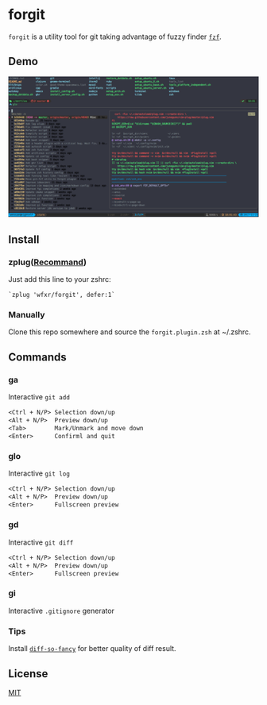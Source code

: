 # forgit

`forgit` is a utility tool for git taking advantage of fuzzy finder [`fzf`](https://github.com/junegunn/fzf).

## Demo

![screenshot](screenshot.png)

## Install

### zplug([Recommand](https://github.com/zplug/zplug))

Just add this line to your zshrc:

    `zplug 'wfxr/forgit', defer:1`

### Manually

Clone this repo somewhere and source the `forgit.plugin.zsh` at ~/.zshrc.

## Commands

### ga

Interactive `git add`

    <Ctrl + N/P> Selection down/up
    <Alt + N/P>  Preview down/up
    <Tab>        Mark/Unmark and move down
    <Enter>      Confirml and quit

### glo

Interactive `git log`

    <Ctrl + N/P> Selection down/up
    <Alt + N/P>  Preview down/up
    <Enter>      Fullscreen preview

### gd

Interactive `git diff`

    <Ctrl + N/P> Selection down/up
    <Alt + N/P>  Preview down/up
    <Enter>      Fullscreen preview

### gi

Interactive `.gitignore` generator

### Tips

Install [`diff-so-fancy`](https://github.com/so-fancy/diff-so-fancy) for better quality of diff result.

## License

[MIT](LICENSE.txt)
